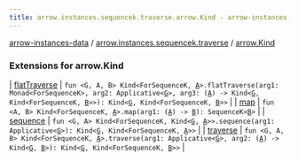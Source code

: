 ```yaml
---
title: arrow.instances.sequencek.traverse.arrow.Kind - arrow-instances-data
---
```


[arrow-instances-data](../../index.html) / [arrow.instances.sequencek.traverse](../index.html) / [arrow.Kind](./index.html)

### Extensions for arrow.Kind

| [flatTraverse](flat-traverse.html) | `fun <G, A, B> Kind<ForSequenceK, `[`A`](flat-traverse.html#A)`>.flatTraverse(arg1: Monad<ForSequenceK>, arg2: Applicative<`[`G`](flat-traverse.html#G)`>, arg3: (`[`A`](flat-traverse.html#A)`) -> Kind<`[`G`](flat-traverse.html#G)`, Kind<ForSequenceK, `[`B`](flat-traverse.html#B)`>>): Kind<`[`G`](flat-traverse.html#G)`, Kind<ForSequenceK, `[`B`](flat-traverse.html#B)`>>` |
| [map](map.html) | `fun <A, B> Kind<ForSequenceK, `[`A`](map.html#A)`>.map(arg1: (`[`A`](map.html#A)`) -> `[`B`](map.html#B)`): SequenceK<`[`B`](map.html#B)`>` |
| [sequence](sequence.html) | `fun <G, A> Kind<ForSequenceK, Kind<`[`G`](sequence.html#G)`, `[`A`](sequence.html#A)`>>.sequence(arg1: Applicative<`[`G`](sequence.html#G)`>): Kind<`[`G`](sequence.html#G)`, Kind<ForSequenceK, `[`A`](sequence.html#A)`>>` |
| [traverse](traverse.html) | `fun <G, A, B> Kind<ForSequenceK, `[`A`](traverse.html#A)`>.traverse(arg1: Applicative<`[`G`](traverse.html#G)`>, arg2: (`[`A`](traverse.html#A)`) -> Kind<`[`G`](traverse.html#G)`, `[`B`](traverse.html#B)`>): Kind<`[`G`](traverse.html#G)`, Kind<ForSequenceK, `[`B`](traverse.html#B)`>>` |

